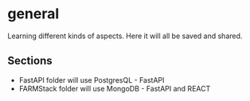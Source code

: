 # general
Learning different kinds of aspects. Here it will all be saved and shared.

## Sections
- FastAPI folder will use PostgresQL - FastAPI
- FARMStack folder will use MongoDB - FastAPI and REACT